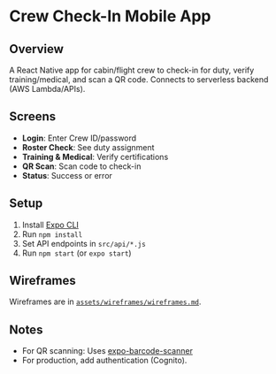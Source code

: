 # Crew Check-In Mobile App

## Overview

A React Native app for cabin/flight crew to check-in for duty, verify training/medical, and scan a QR code. Connects to serverless backend (AWS Lambda/APIs).

## Screens

- **Login**: Enter Crew ID/password
- **Roster Check**: See duty assignment
- **Training & Medical**: Verify certifications
- **QR Scan**: Scan code to check-in
- **Status**: Success or error

## Setup

1. Install [Expo CLI](https://docs.expo.dev/get-started/installation/)
2. Run `npm install`
3. Set API endpoints in `src/api/*.js`
4. Run `npm start` (or `expo start`)

## Wireframes

Wireframes are in [`assets/wireframes/wireframes.md`](assets/wireframes/wireframes.md).

## Notes

- For QR scanning: Uses [expo-barcode-scanner](https://docs.expo.dev/versions/latest/sdk/bar-code-scanner/)
- For production, add authentication (Cognito).